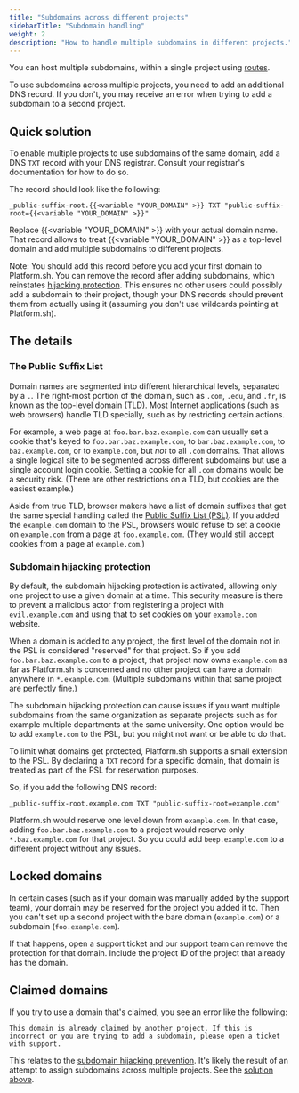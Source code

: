 ```yaml
---
title: "Subdomains across different projects"
sidebarTitle: "Subdomain handling"
weight: 2
description: "How to handle multiple subdomains in different projects."
---
```


You can host multiple subdomains, within a single project using [routes](../../define-routes/_index.md).

To use subdomains across multiple projects, you need to add an additional DNS record.
If you don't, you may receive an error when trying to add a subdomain to a second project.

## Quick solution

To enable multiple projects to use subdomains of the same domain, add a DNS `TXT` record with your DNS registrar.
Consult your registrar's documentation for how to do so.

The record should look like the following:

```text
_public-suffix-root.{{<variable "YOUR_DOMAIN" >}} TXT "public-suffix-root={{<variable "YOUR_DOMAIN" >}}"
```

Replace {{<variable "YOUR_DOMAIN" >}} with your actual domain name.
That record allows to treat {{<variable "YOUR_DOMAIN" >}} as a top-level domain
and add multiple subdomains to different projects.

Note: You should add this record before you add your first domain to Platform.sh.
You can remove the record after adding subdomains, which reinstates [hijacking protection](#subdomain-hijacking-protection).
This ensures no other users could possibly add a subdomain to their project,
though your DNS records should prevent them from actually using it
(assuming you don't use wildcards pointing at Platform.sh).

## The details

### The Public Suffix List

Domain names are segmented into different hierarchical levels, separated by a `.`.
The right-most portion of the domain, such as `.com`, `.edu`, and `.fr`,
is known as the top-level domain (TLD).
Most Internet applications (such as web browsers) handle TLD specially, such as by restricting certain actions.

For example, a web page at `foo.bar.baz.example.com` can usually set a cookie that's keyed to `foo.bar.baz.example.com`,
to `bar.baz.example.com`, to `baz.example.com`, or to `example.com`, but *not* to all `.com` domains.
That allows a single logical site to be segmented across different subdomains but use a single account login cookie.
Setting a cookie for all `.com` domains would be a security risk.
(There are other restrictions on a TLD, but cookies are the easiest example.)

Aside from true TLD, browser makers have a list of domain suffixes that get the same special handling
called the [Public Suffix List (PSL)](https://publicsuffix.org/).
If you added the `example.com` domain to the PSL,
browsers would refuse to set a cookie on `example.com` from a page at `foo.example.com`.
(They would still accept cookies from a page at `example.com`.)

### Subdomain hijacking protection

By default, the subdomain hijacking protection is activated, allowing only one project to use a given domain at a time.
This security measure is there to prevent a malicious actor from registering a project with `evil.example.com`
and using that to set cookies on your `example.com` website.

When a domain is added to any project, the first level of the domain not in the PSL is considered "reserved" for that project.
So if you add `foo.bar.baz.example.com` to a project,
that project now owns `example.com` as far as Platform.sh is concerned
and no other project can have a domain anywhere in `*.example.com`.
(Multiple subdomains within that same project are perfectly fine.)

The subdomain hijacking protection can cause issues if you want multiple subdomains from the same organization as separate projects such as for example multiple departments at the same university.
One option would be to add `example.com` to the PSL, but you might not want or be able to do that.

To limit what domains get protected, Platform.sh supports a small extension to the PSL.
By declaring a `TXT` record for a specific domain, that domain is treated as part of the PSL for reservation purposes.

So, if you add the following DNS record:

```text
_public-suffix-root.example.com TXT "public-suffix-root=example.com"
```

Platform.sh would reserve one level down from `example.com`.
In that case, adding `foo.bar.baz.example.com` to a project would reserve only `*.baz.example.com` for that project.
So you could add `beep.example.com` to a different project without any issues.

## Locked domains

In certain cases (such as if your domain was manually added by the support team),
your domain may be reserved for the project you added it to.
Then you can't set up a second project with the bare domain (`example.com`) or a subdomain (`foo.example.com`).

If that happens, open a support ticket and our support team can remove the protection for that domain.
Include the project ID of the project that already has the domain.

## Claimed domains

If you try to use a domain that's claimed, you see an error like the following:

```text
This domain is already claimed by another project. If this is incorrect or you are trying to add a subdomain, please open a ticket with support.
```

This relates to the [subdomain hijacking prevention](#subdomain-hijacking-protection).
It's likely the result of an attempt to assign subdomains across multiple projects.
See the [solution above](#quick-solution).